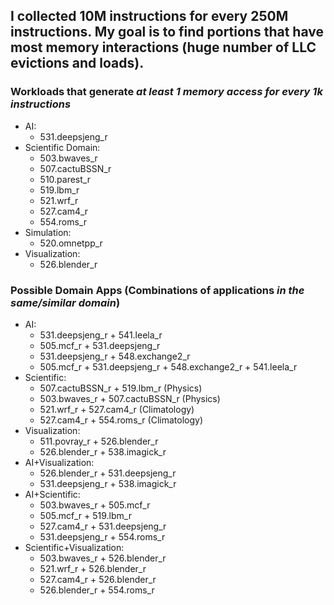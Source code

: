 ## I collected **10M instructions for every 250M instructions**. My goal is to find portions that have most memory interactions (huge number of LLC evictions and loads).

### Workloads that generate *at least 1 memory access for every 1k instructions*
+ AI:
    + 531.deepsjeng\_r
+ Scientific Domain:
    + 503.bwaves\_r
    + 507.cactuBSSN\_r
    + 510.parest\_r
    + 519.lbm\_r
    + 521.wrf\_r
    + 527.cam4\_r
    + 554.roms\_r
+ Simulation:
    + 520.omnetpp\_r
+ Visualization:
    + 526.blender\_r

### Possible Domain Apps (Combinations of applications *in the same/similar domain*)
+ AI:
    + 531.deepsjeng\_r \+ 541.leela\_r
    + 505.mcf\_r \+ 531.deepsjeng\_r
    + 531.deepsjeng\_r \+ 548.exchange2\_r
    + 505.mcf\_r \+ 531.deepsjeng\_r \+ 548.exchange2\_r \+ 541.leela\_r
+ Scientific:
    + 507.cactuBSSN\_r \+ 519.lbm\_r (Physics)
    + 503.bwaves\_r \+ 507.cactuBSSN\_r (Physics)
    + 521.wrf\_r \+ 527.cam4\_r (Climatology)
    + 527.cam4\_r \+ 554.roms\_r (Climatology)
+ Visualization:
    + 511.povray\_r \+ 526.blender\_r
    + 526.blender\_r \+ 538.imagick\_r
+ AI\+Visualization:
    + 526.blender\_r \+ 531.deepsjeng\_r
    + 531.deepsjeng\_r \+ 538.imagick\_r
+ AI\+Scientific:
    + 503.bwaves\_r \+ 505.mcf\_r
    + 505.mcf\_r \+ 519.lbm\_r 
    + 527.cam4\_r \+ 531.deepsjeng\_r
    + 531.deepsjeng\_r \+ 554.roms\_r
+ Scientific\+Visualization:
    + 503.bwaves\_r \+ 526.blender\_r
    + 521.wrf\_r \+ 526.blender\_r
    + 527.cam4\_r \+ 526.blender\_r
    + 526.blender\_r \+ 554.roms\_r
